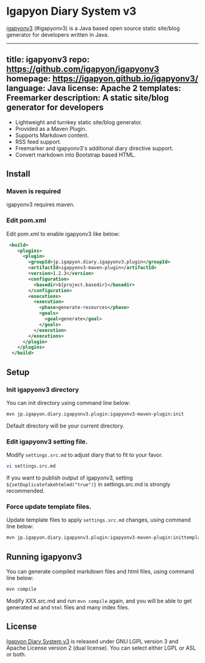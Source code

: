 Igapyon Diary System v3
=======================

[igapyonv3](https://github.com/igapyon/igapyonv3) (#igapyonv3) is a Java based open source static site/blog generator for developers written in Java.

---
title: igapyonv3
repo: https://github.com/igapyon/igapyonv3
homepage: https://igapyon.github.io/igapyonv3/
language: Java
license: Apache 2
templates: Freemarker
description: A static site/blog generator for developers
---

* Lightweight and turnkey static site/blog generator.
* Provided as a Maven Plugin.
* Supports Markdown content.
* RSS feed support.
* Freemarker and igapyonv3's additional diary directive support.
* Convert markdown into Bootstrap based HTML.

## Install

### Maven is required

igapyonv3 requires maven.

### Edit pom.xml

Edit pom.xml to enable igapyonv3 like below:

```xml
 <build>
    <plugins>
      <plugin>
        <groupId>jp.igapyon.diary.igapyonv3.plugin</groupId>
        <artifactId>igapyonv3-maven-plugin</artifactId>
        <version>1.2.3</version>
        <configuration>
          <basedir>${project.basedir}</basedir>
        </configuration>
        <executions>
          <execution>
            <phase>generate-resources</phase>
            <goals>
              <goal>generate</goal>
            </goals>
          </execution>
        </executions>
      </plugin>
    </plugins>
  </build>
```

## Setup

### Init igapyonv3 directory

You can init directory using command line below:

```sh
mvn jp.igapyon.diary.igapyonv3.plugin:igapyonv3-maven-plugin:init
```

Default directory will be your current directory.

### Edit igapyonv3 setting file.

Modify `settings.src.md` to adjust diary that to fit to your favor.

```sh
vi settings.src.md
```

If you want to publish output of igapyonv3, setting `${setDuplicatefakehtmlmd("true")}` in settings.src.md is strongly recommended.

### Force update template files.

Update template files to apply `settings.src.md` changes, using command line below:

```sh
mvn jp.igapyon.diary.igapyonv3.plugin:igapyonv3-maven-plugin:inittemplate
```

## Running igapyonv3

You can generate compiled markdown files and html files, using command line below:

```sh
mvn compile
```

Modify XXX.src.md and run `mvn compile` again, and you will be able to get generated `md` and `html` files and many index files.

## License

[Igapyon Diary System v3](https://github.com/igapyon/igapyonv3) is released under GNU LGPL version 3 and Apache License version 2 (dual license). 
You can select either LGPL or ASL or both. 
